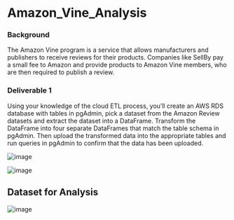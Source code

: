# Amazon_Vine_Analysis

### Background
The Amazon Vine program is a service that allows manufacturers and publishers to receive reviews for their products. Companies like SellBy pay a small fee to Amazon and provide products to Amazon Vine members, who are then required to publish a review.

### Deliverable 1 
Using your knowledge of the cloud ETL process, you’ll create an AWS RDS database with tables in pgAdmin, pick a dataset from the Amazon Review datasets and extract the dataset into a DataFrame. Transform the DataFrame into four separate DataFrames that match the table schema in pgAdmin. Then upload the transformed data into the appropriate tables and run queries in pgAdmin to confirm that the data has been uploaded.

![image](https://user-images.githubusercontent.com/57301554/121820089-71986a80-cc56-11eb-8170-f910a14a1b4d.png)

![image](https://user-images.githubusercontent.com/57301554/121820205-3fd3d380-cc57-11eb-9054-0f6c88af4b4c.png)


## Dataset for Analysis

![image](https://user-images.githubusercontent.com/57301554/121820264-89242300-cc57-11eb-8339-2a57d043e28e.png)
